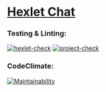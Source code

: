 # [Hexlet Chat](https://hexlet-chat-suyy.onrender.com/)

### Testing & Linting:

[![hexlet-check](https://github.com/chukichao/frontend-project-12/actions/workflows/hexlet-check.yml/badge.svg)](https://github.com/chukichao/frontend-project-12/actions)
[![project-check](https://github.com/chukichao/frontend-project-12/actions/workflows/project-check.yml/badge.svg)](https://github.com/chukichao/frontend-project-12/actions/workflows/project-check.yml)

### CodeClimate:

[![Maintainability](https://qlty.sh/badges/72845b39-c22b-4629-a93a-ea41ba3d483d/maintainability.svg)](https://qlty.sh/gh/chukichao/projects/frontend-project-12)

